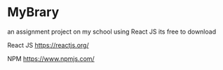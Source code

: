 # MyBrary
an assignment project on my school using React JS
its free to download

React JS 
https://reactjs.org/

NPM
https://www.npmjs.com/
